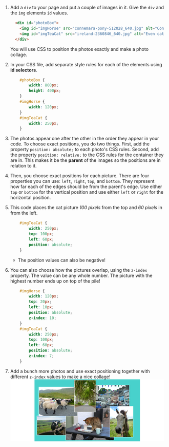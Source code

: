 1. Add a `div` to your page and put a couple of images in it. Give the `div` and the `img` elements `id` values.
    ```html
      <div id="photoBox">
        <img id="imgHorse" src="connemara-pony-512028_640.jpg" alt="Connemara pony" />
        <img id="imgTeaCat" src="ireland-2360846_640.jpg" alt="Even cats drink tea in Ireland!" />
      </div>
    ```
    You will use CSS to position the photos exactly and make a photo collage.
2. In your CSS file, add separate style rules for each of the elements using **id selectors**.
    ```css
        #photoBox {
            width: 800px;
            height: 400px;
        }
        #imgHorse {
            width: 120px;
        }
        #imgTeaCat {
            width: 250px;
        }
    ```

3. The photos appear one after the other in the order they appear in your code. To choose exact positions, you do two things. First, add the property `position: absolute;` to each photo's CSS rules. Second, add the property `position: relative;` to the CSS rules for the container they are in. This makes it be the **parent** of the images so the positions are in relation to it.

4. Then, you choose exact positions for each picture. There are four properties you can use: `left`, `right`, `top`, and `bottom`. They represent how far each of the edges should be from the parent's edge. Use either `top` or `bottom` for the vertical position and use either `left` or `right` for the horizontal position.

5. This code places the cat picture _100 pixels_ from the top and _60 pixels_ in from the left.
    ```css
        #imgTeaCat {
            width: 250px;
            top: 100px;
            left: 60px;
            position: absolute;
        }
    ```
    * The position values can also be negative!

6. You can also choose how the pictures overlap, using the `z-index` property. The value can be any whole number. The picture with the highest number ends up on top of the pile!
    ```css
        #imgHorse {
            width: 120px;
            top: 20px;
            left: 10px;
            position: absolute;
            z-index: 10;
        }
        #imgTeaCat {
            width: 250px;
            top: 100px;
            left: 60px;
            position: absolute;
            z-index: 7;
        }
    ```
7. Add a bunch more photos and use exact positioning together with different `z-index` values to make a nice collage! ![](assets/PhotoCollage_322_800.png)
